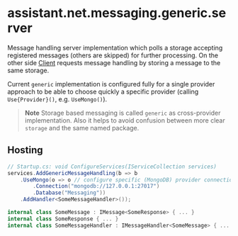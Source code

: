 ﻿# assistant.net.messaging.generic.server

Message handling server implementation which polls a storage accepting registered messages (others are skipped)
for further processing. On the other side [Client](https://www.nuget.org/packages/assistant.net.messaging.generic.client/)
requests message handling by storing a message to the same storage.

Current `generic` implementation is configured fully for a single provider approach to be able to choose quickly
a specific provider (calling `Use{Provider}()`, e.g. `UseMongo()`).

> **Note**
> Storage based messaging is called `generic` as cross-provider implementation. Also it helps to avoid
> confusion between more clear `storage` and the same named package.

## Hosting

```csharp
// Startup.cs: void ConfigureServices(IServiceCollection services)
services.AddGenericMessageHandling(b => b
    .UseMongo(o => o // configure specific (MongoDB) provider connection
        .Connection("mongodb://127.0.0.1:27017")
        .Database("Messaging"))
    .AddHandler<SomeMessageHandler>());

internal class SomeMessage : IMessage<SomeResponse> { ... }
internal class SomeResponse { ... }
internal class SomeMessageHandler : IMessageHandler<SomeMessage> { ... }
```
